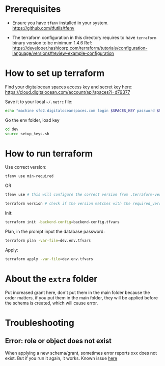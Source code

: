 # Prerequisites

- Ensure you have `tfenv` installed in your system. https://github.com/tfutils/tfenv

- The terraform configuration in this directory requires to have `terraform` binary version to be minimum 1.4.6 Ref: https://developer.hashicorp.com/terraform/tutorials/configuration-language/versions#review-example-configuration

  



# How to set up terraform

Find your digitalocean spaces access key and secret key here: https://cloud.digitalocean.com/account/api/spaces?i=d79377

Save it to your local `~/.netrc` file:

```bash
echo "machine sfo2.digitaloceanspaces.com login $SPACES_KEY password $SPACES_SECRET" >> ~/.netrc
```

Go the env folder, load key

```bash
cd dev
source setup_keys.sh
```

# How to run terraform

Use correct version:
```bash
tfenv use min-required
```
OR 
```bash
tfenv use # this will configure the correct version from .terraform-version file
```

```bash
terraform version # check if the version matches with the required_version in provider.tf
```

Init:

```bash
terraform init -backend-config=backend-config.tfvars
```

Plan, in the prompt input the database password:

```bash
terraform plan -var-file=dev.env.tfvars
```

Apply:

```bash
terraform apply -var-file=dev.env.tfvars
```

# About the `extra` folder

Put increased grant here, don't put them in the main folder because the order 
matters, if you put them in the main folder, they will be applied before the
schema is created, which will cause error.

# Troubleshooting

## Error: role or object does not exist

When applying a new schema/grant, sometimes error reports xxx does not exist. But if you run it again, it works. Known issue [here](https://github.com/Greenstand/treetracker-infrastructure/issues/201)

